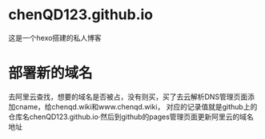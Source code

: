 # chenQD123.github.io
这是一个hexo搭建的私人博客
# 部署新的域名
去阿里云查找，想要的域名是否被占，没有则买，买了去云解析DNS管理页面添加cname，给chenqd.wiki和www.chenqd.wiki，
对应的记录值就是github上的仓库名chenQD123.github.io·然后到github的pages管理页面更新阿里云的域名地址
